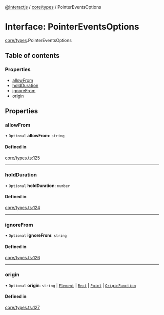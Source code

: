 [@interactjs](../README.md) / [core/types](../modules/core_types.md) / PointerEventsOptions

# Interface: PointerEventsOptions

[core/types](../modules/core_types.md).PointerEventsOptions

## Table of contents

### Properties

- [allowFrom](core_types.PointerEventsOptions.md#allowfrom)
- [holdDuration](core_types.PointerEventsOptions.md#holdduration)
- [ignoreFrom](core_types.PointerEventsOptions.md#ignorefrom)
- [origin](core_types.PointerEventsOptions.md#origin)

## Properties

### allowFrom

• `Optional` **allowFrom**: `string`

#### Defined in

[core/types.ts:125](https://github.com/taye/interact.js/blob/24fdee86/packages/@interactjs/core/types.ts#L125)

___

### holdDuration

• `Optional` **holdDuration**: `number`

#### Defined in

[core/types.ts:124](https://github.com/taye/interact.js/blob/24fdee86/packages/@interactjs/core/types.ts#L124)

___

### ignoreFrom

• `Optional` **ignoreFrom**: `string`

#### Defined in

[core/types.ts:126](https://github.com/taye/interact.js/blob/24fdee86/packages/@interactjs/core/types.ts#L126)

___

### origin

• `Optional` **origin**: `string` \| [`Element`](../modules/core_types.md#element) \| [`Rect`](core_types.Rect.md) \| [`Point`](core_types.Point.md) \| [`OriginFunction`](../modules/core_types.md#originfunction)

#### Defined in

[core/types.ts:127](https://github.com/taye/interact.js/blob/24fdee86/packages/@interactjs/core/types.ts#L127)

